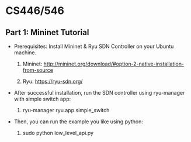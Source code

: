 # CS446/546

## Part 1: Mininet Tutorial ## 

* Prerequisites: Install Mininet & Ryu SDN Controller on your Ubuntu machine.

    1) Mininet: http://mininet.org/download/#option-2-native-installation-from-source

    2) Ryu: https://ryu-sdn.org/

* After successful installation, run the SDN controller using ryu-manager with simple switch app: 

  1) ryu-manager ryu.app.simple_switch

* Then, you can run the example you like using python:
  
  1) sudo python low_level_api.py
